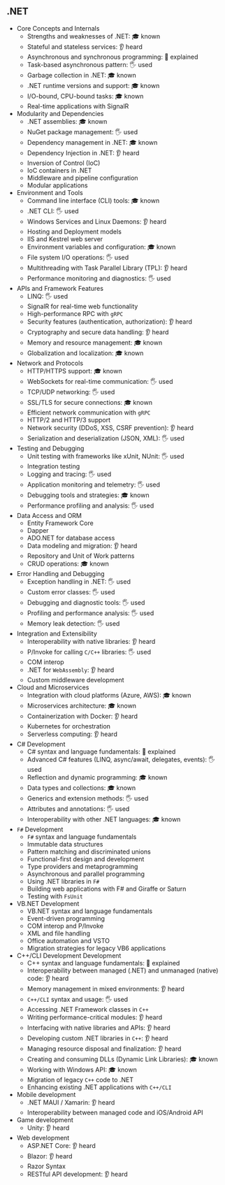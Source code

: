 ## .NET

- Core Concepts and Internals
  - Strengths and weaknesses of .NET: 🎓 known
  - Stateful and stateless services: 👂 heard
  - Asynchronous and synchronous programming: 🙋 explained
  - Task-based asynchronous pattern: 🖐️ used
  - Garbage collection in .NET: 🎓 known
  - .NET runtime versions and support: 🎓 known
  - I/O-bound, CPU-bound tasks: 🎓 known
  - Real-time applications with SignalR
- Modularity and Dependencies
  - .NET assemblies: 🎓 known
  - NuGet package management: 🖐️ used
  - Dependency management in .NET: 🎓 known
  - Dependency Injection in .NET: 👂 heard
  - Inversion of Control (IoC)
  - IoC containers in .NET
  - Middleware and pipeline configuration
  - Modular applications
- Environment and Tools
  - Command line interface (CLI) tools: 🎓 known
  - .NET CLI: 🖐️ used
  - Windows Services and Linux Daemons: 👂 heard
  - Hosting and Deployment models
  - IIS and Kestrel web server
  - Environment variables and configuration: 🎓 known
  - File system I/O operations: 🖐️ used
  - Multithreading with Task Parallel Library (TPL): 👂 heard
  - Performance monitoring and diagnostics: 🖐️ used
- APIs and Framework Features
  - LINQ: 🖐️ used
  - SignalR for real-time web functionality
  - High-performance RPC with `gRPC`
  - Security features (authentication, authorization): 👂 heard
  - Cryptography and secure data handling: 👂 heard
  - Memory and resource management: 🎓 known
  - Globalization and localization: 🎓 known
- Network and Protocols
  - HTTP/HTTPS support: 🎓 known
  - WebSockets for real-time communication: 🖐️ used
  - TCP/UDP networking: 🖐️ used
  - SSL/TLS for secure connections: 🎓 known
  - Efficient network communication with `gRPC`
  - HTTP/2 and HTTP/3 support
  - Network security (DDoS, XSS, CSRF prevention): 👂 heard
  - Serialization and deserialization (JSON, XML): 🖐️ used
- Testing and Debugging
  - Unit testing with frameworks like xUnit, NUnit: 🖐️ used
  - Integration testing
  - Logging and tracing: 🖐️ used
  - Application monitoring and telemetry: 🖐️ used
  - Debugging tools and strategies: 🎓 known
  - Performance profiling and analysis: 🖐️ used
- Data Access and ORM
  - Entity Framework Core
  - Dapper
  - ADO.NET for database access
  - Data modeling and migration: 👂 heard
  - Repository and Unit of Work patterns
  - CRUD operations: 🎓 known
- Error Handling and Debugging
  - Exception handling in .NET: 🖐️ used
  - Custom error classes: 🖐️ used
  - Debugging and diagnostic tools: 🖐️ used
  - Profiling and performance analysis: 🖐️ used
  - Memory leak detection: 🖐️ used
- Integration and Extensibility
  - Interoperability with native libraries: 👂 heard
  - P/Invoke for calling `C/C++` libraries: 🖐️ used
  - COM interop
  - .NET for `WebAssembly`: 👂 heard
  - Custom middleware development
- Cloud and Microservices
  - Integration with cloud platforms (Azure, AWS): 🎓 known
  - Microservices architecture: 🎓 known
  - Containerization with Docker: 👂 heard
  - Kubernetes for orchestration
  - Serverless computing: 👂 heard
- C# Development
  - C# syntax and language fundamentals: 🙋 explained
  - Advanced C# features (LINQ, async/await, delegates, events): 🖐️ used
  - Reflection and dynamic programming: 🎓 known
  - Data types and collections: 🎓 known
  - Generics and extension methods: 🖐️ used
  - Attributes and annotations: 🖐️ used
  - Interoperability with other .NET languages: 🎓 known
- `F#` Development
  - `F#` syntax and language fundamentals
  - Immutable data structures
  - Pattern matching and discriminated unions
  - Functional-first design and development
  - Type providers and metaprogramming
  - Asynchronous and parallel programming
  - Using .NET libraries in `F#`
  - Building web applications with F# and Giraffe or Saturn
  - Testing with `FsUnit`
- VB.NET Development
  - VB.NET syntax and language fundamentals
  - Event-driven programming
  - COM interop and P/Invoke
  - XML and file handling
  - Office automation and VSTO
  - Migration strategies for legacy VB6 applications
- C++/CLI Development Development
  - C++ syntax and language fundamentals: 🙋 explained
  - Interoperability between managed (.NET) and unmanaged (native) code: 👂 heard
  - Memory management in mixed environments: 👂 heard
  - `C++/CLI` syntax and usage: 🖐️ used
  - Accessing .NET Framework classes in `C++`
  - Writing performance-critical modules: 👂 heard
  - Interfacing with native libraries and APIs: 👂 heard
  - Developing custom .NET libraries in `C++`: 👂 heard
  - Managing resource disposal and finalization: 👂 heard
  - Creating and consuming DLLs (Dynamic Link Libraries): 🎓 known
  - Working with Windows API: 🎓 known
  - Migration of legacy `C++` code to .NET
  - Enhancing existing .NET applications with `C++/CLI`
- Mobile development
  - .NET MAUI / Xamarin: 👂 heard
  - Interoperability between managed code and iOS/Android API
- Game development
  - Unity: 👂 heard
- Web development
  - ASP.NET Core: 👂 heard
  - Blazor: 👂 heard
  - Razor Syntax
  - RESTful API development: 👂 heard
